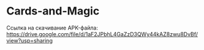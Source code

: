 # Cards-and-Magic
Ссылка на скачивание APK-файла:
https://drive.google.com/file/d/1aF2JPbhL4GaZzD3QWy44kAZ8zwu8DvBf/view?usp=sharing
